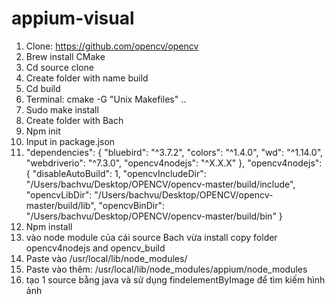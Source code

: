 # appium-visual

1. Clone: https://github.com/opencv/opencv 
2. Brew install CMake
3. Cd source clone
4. Create folder with name build
5. Cd build
6. Terminal: cmake -G "Unix Makefiles" ..
7. Sudo make install
8. Create folder with Bach
9. Npm init
10. Input in package.json
11. "dependencies": {
    "bluebird": "^3.7.2",
    "colors": "^1.4.0",
    "wd": "^1.14.0",
    "webdriverio": "^7.3.0",
    "opencv4nodejs": "^X.X.X"
  },
  "opencv4nodejs": {
    "disableAutoBuild": 1,
    "opencvIncludeDir": "/Users/bachvu/Desktop/OPENCV/opencv-master/build/include",
    "opencvLibDir": "/Users/bachvu/Desktop/OPENCV/opencv-master/build/lib",
    "opencvBinDir": "/Users/bachvu/Desktop/OPENCV/opencv-master/build/bin"
  }
12. Npm install
13. vào node module của cái source Bach vừa install copy folder opencv4nodejs and opencv_build
14. Paste vào /usr/local/lib/node_modules/
15. Paste vào thêm: /usr/local/lib/node_modules/appium/node_modules
16. tạo 1 source bằng java và sử dụng findelementByImage để tìm kiếm hình ảnh
